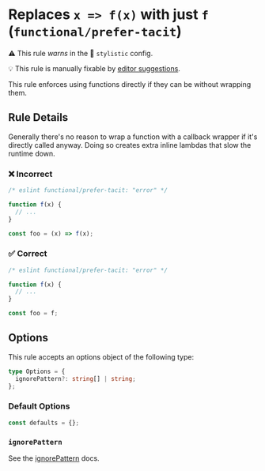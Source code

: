 # Replaces `x => f(x)` with just `f` (`functional/prefer-tacit`)

⚠️ This rule _warns_ in the 🎨 `stylistic` config.

💡 This rule is manually fixable by [editor suggestions](https://eslint.org/docs/developer-guide/working-with-rules#providing-suggestions).

<!-- end auto-generated rule header -->

This rule enforces using functions directly if they can be without wrapping them.

## Rule Details

Generally there's no reason to wrap a function with a callback wrapper if it's directly called anyway.
Doing so creates extra inline lambdas that slow the runtime down.

### ❌ Incorrect

<!-- eslint-skip -->

```ts
/* eslint functional/prefer-tacit: "error" */

function f(x) {
  // ...
}

const foo = (x) => f(x);
```

### ✅ Correct

```ts
/* eslint functional/prefer-tacit: "error" */

function f(x) {
  // ...
}

const foo = f;
```

## Options

This rule accepts an options object of the following type:

```ts
type Options = {
  ignorePattern?: string[] | string;
};
```

### Default Options

```ts
const defaults = {};
```

### `ignorePattern`

See the [ignorePattern](./options/ignore-pattern.md) docs.
